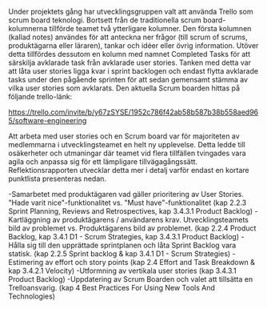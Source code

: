Under projektets gång har utvecklingsgruppen valt att använda Trello som scrum board teknologi. Bortsett från de traditionella scrum board-kolumnerna tillförde teamet två ytterligare kolumner. Den första kolumnen (kallad notes) användes för att anteckna ner frågor (till scrum of scrums, produktägarna eller läraren), tankar och idéer eller övrig information. Utöver detta tillfördes dessutom en kolumn med namnet Completed Tasks för att särskilja avklarade task från avklarade user stories. Tanken med detta var att låta user stories ligga kvar i sprint backlogen och endast flytta avklarade tasks under den pågående sprinten för att sedan gemensamt stämma av vilka user stories som avklarats. Den aktuella Scrum boarden hittas på följande trello-länk:

https://trello.com/invite/b/y67zSYSE/1952c786f42ab58b587b38b558aed965/software-engineering

Att arbeta med user stories och en Scrum board var för majoriteten av medlemmarna i utvecklingsteamet en helt ny upplevelse. Detta ledde till osäkerheter och utmaningar där teamet vid flera tillfällen tvingades vara agila och anpassa sig för ett lämpligare tillvägagångssätt. Reflektionsrapporten utvecklar detta mer i detalj varför endast en kortare punktlista presenteras nedan.

 -Samarbetet med produktägaren vad gäller prioritering av User Stories. "Hade varit nice"-funktionalitet vs. "Must have"-funktionalitet (kap 2.2.3 Sprint Planning, Reviews and Retrospectives, kap 3.4.3.1 Product Backlog)
 -Kartläggning av produktägarens / användarens krav. Utvecklingsteamets bild av problemet vs. Produktägarens bild av problemet. (kap 2.2.4 Product Backlog, kap 3.4.1 D1 - Scrum Strategies, kap 3.4.3.1 Product Backlog)
 -Hålla sig till den upprättade sprintplanen och låta Sprint Backlog vara statisk.  (kap 2.2.5 Sprint backlog & kap 3.4.1 D1 - Scrum Strategies)
 -Estimering av effort och story points (kap 2.4 Effort and Task Breakdown & kap 3.4.2.1 Velocity)
 -Utformning av vertikala user stories (kap 3.4.3.1 Product Backlog)
 -Uppdatering av Scrum Boarden och valet att tillsätta en Trelloansvarig. (kap 4 Best Practices For Using New Tools And Technologies)
 